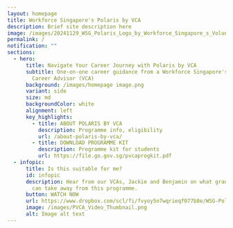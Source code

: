 ```yaml
---
layout: homepage
title: Workforce Singapore's Polaris by VCA
description: Brief site description here
image: /images/20241129_WSG_Polaris_Logo_by_Workforce_Singapore_s_Volunteer_Career_Advisors_FA_path.jpg
permalink: /
notification: ""
sections:
  - hero:
      title: Navigate Your Career Journey with Polaris by VCA
      subtitle: One-on-one career guidance from a Workforce Singapore's Volunteer
        Career Advisor (VCA)
      background: /images/homepage image.png
      variant: side
      size: md
      backgroundColor: white
      alignment: left
      key_highlights:
        - title: ABOUT POLARIS BY VCA
          description: Programme info, eligibility
          url: /about-polaris-by-vca/
        - title: DOWNLOAD PROGRAMME KIT
          description: Programme kit for students
          url: https://file.go.gov.sg/pvcaprogkit.pdf
  - infopic:
      title: Is this suitable for me?
      id: infopic
      description: Hear from our VCAs, Jackie and Benjamin on what graduating students
        can take away from this programme.
      button: WATCH NOW
      url: https://www.dropbox.com/scl/fi/fvyoy5n7wqrieqf077b8e/WSG-Polaris-Final-white-bg.mp4?rlkey=cweu949a2cq9rwaxdratlaezb&e=3&dl=0
      image: /images/PVCA_Video_Thumbnail.png
      alt: Image alt text
---
```

